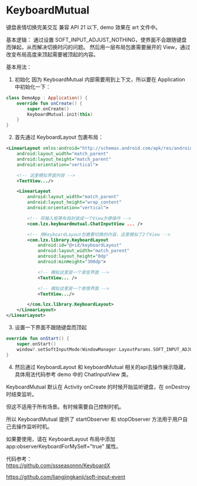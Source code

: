 # KeyboardMutual
键盘表情切换完美交互 兼容 API 21 以下, demo 效果在 art 文件中。


基本逻辑：
通过设置 SOFT_INPUT_ADJUST_NOTHING，使界面不会跟随键盘而弹起，从而解决切换时闪的问题。
然后用一层布局包裹需要展开的 View，通过改变布局高度来顶起需要被顶起的内容。

基本用法：
1. 初始化
因为 KeyboardMutual 内部需要用到上下文，所以要在 Application 中初始化一下：
```kotlin
class DemoApp : Application() {
    override fun onCreate() {
        super.onCreate()
        KeyboardMutual.init(this)
    }
}
```

2. 首先通过 KeyboardLayout 包裹布局：
```xml
<LinearLayout xmlns:android="http://schemas.android.com/apk/res/android"
    android:layout_width="match_parent"
    android:layout_height="match_parent"
    android:orientation="vertical">

    <!-- 这里模拟界面内容 -->
    <TextView.../>

    <LinearLayout
        android:layout_width="match_parent"
        android:layout_height="wrap_content"
        android:orientation="vertical">

        <!-- 将输入框等布局封装成一个View方便操作 -->
        <com.lzx.keyboardmutual.ChatInputView ... />

        <!-- 用KeyboardLayout包裹要切换的内容，这里模拟了2个View -->
        <com.lzx.library.KeyboardLayout
            android:id="@+id/keyboardLayout"
            android:layout_width="match_parent"
            android:layout_height="0dp"
            android:minHeight="300dp">

            <!-- 模拟这里是一个录音界面 -->
            <TextView... />

            <!-- 模拟这里是一个表情界面 -->
            <TextView.../>

        </com.lzx.library.KeyboardLayout>
    </LinearLayout>
</LinearLayout>
```

3. 设置一下界面不跟随键盘而顶起
```kotlin
override fun onStart() {
    super.onStart()
    window?.setSoftInputMode(WindowManager.LayoutParams.SOFT_INPUT_ADJUST_NOTHING)
}
```

4. 然后通过 KeyboardLayout 和 keyboardMutual 相关的api去操作展示隐藏，具体用法代码参考 demo 中的 ChatInputView 类。



KeyboardMutual 默认在 Activity onCreate 的时候开始监听键盘，在 onDestroy 时结束监听。

但这不适用于所有场景。有时候需要自己控制时机。

所以 KeyboardMutual 提供了 startObserver 和 stopObserver 方法用于用户自己去操作监听时机。

如果要使用，请在 KeyboardLayout 布局中添加 app:observerKeyboardForMySelf="true" 属性。



代码参考：  
https://github.com/ssseasonnn/KeyboardX

https://github.com/liangjingkanji/soft-input-event




